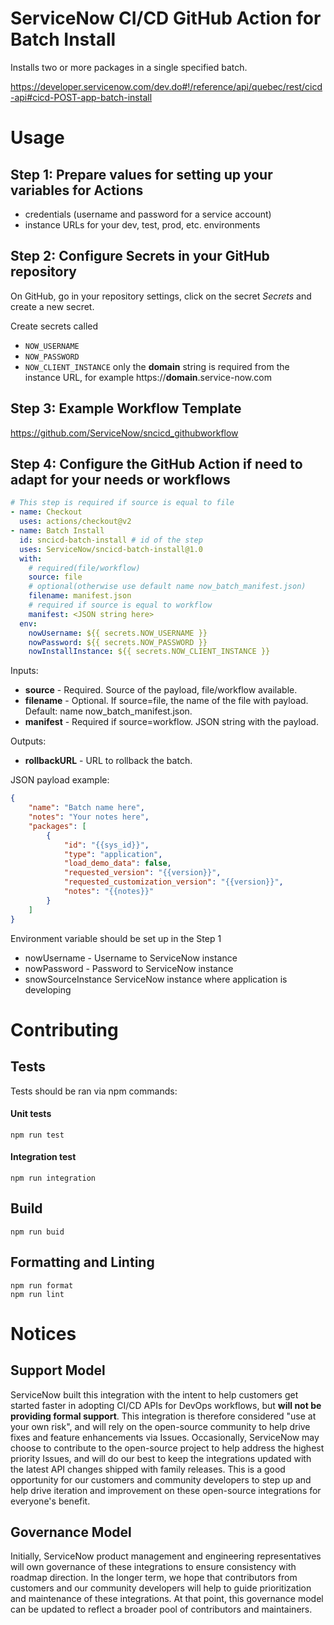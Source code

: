 # ServiceNow CI/CD GitHub Action for Batch Install

Installs two or more packages in a single specified batch.

https://developer.servicenow.com/dev.do#!/reference/api/quebec/rest/cicd-api#cicd-POST-app-batch-install

# Usage
## Step 1: Prepare values for setting up your variables for Actions
- credentials (username and password for a service account)
- instance URLs for your dev, test, prod, etc. environments

## Step 2: Configure Secrets in your GitHub repository
On GitHub, go in your repository settings, click on the secret _Secrets_ and create a new secret.

Create secrets called 
- `NOW_USERNAME`
- `NOW_PASSWORD`
- `NOW_CLIENT_INSTANCE` only the **domain** string is required from the instance URL, for example https://**domain**.service-now.com


## Step 3: Example Workflow Template
https://github.com/ServiceNow/sncicd_githubworkflow

## Step 4: Configure the GitHub Action if need to adapt for your needs or workflows
```yaml
# This step is required if source is equal to file
- name: Checkout
  uses: actions/checkout@v2
- name: Batch Install 
  id: sncicd-batch-install # id of the step
  uses: ServiceNow/sncicd-batch-install@1.0 
  with:
    # required(file/workflow)
    source: file
    # optional(otherwise use default name now_batch_manifest.json)
    filename: manifest.json
    # required if source is equal to workflow
    manifest: <JSON string here> 
  env:
    nowUsername: ${{ secrets.NOW_USERNAME }}
    nowPassword: ${{ secrets.NOW_PASSWORD }}
    nowInstallInstance: ${{ secrets.NOW_CLIENT_INSTANCE }}
```
Inputs:
- **source** - Required. Source of the payload, file/workflow available.
- **filename** - Optional. If source=file, the name of the file with payload. Default: name now_batch_manifest.json.
- **manifest** - Required if source=workflow. JSON string with the payload.
    
Outputs:
- **rollbackURL** - URL to rollback the batch.

JSON payload example:
```json
{
    "name": "Batch name here",
    "notes": "Your notes here",
    "packages": [
        {
            "id": "{{sys_id}}",
            "type": "application",
            "load_demo_data": false,
            "requested_version": "{{version}}",
            "requested_customization_version": "{{version}}",
            "notes": "{{notes}}"
        }
    ]
}
```

Environment variable should be set up in the Step 1
- nowUsername - Username to ServiceNow instance
- nowPassword - Password to ServiceNow instance
- snowSourceInstance ServiceNow instance where application is developing

# Contributing

## Tests

Tests should be ran via npm commands:

#### Unit tests
```shell script
npm run test
```   

#### Integration test
```shell script
npm run integration
```   

## Build

```shell script
npm run buid
```

## Formatting and Linting
```shell script
npm run format
npm run lint
```

# Notices

## Support Model

ServiceNow built this integration with the intent to help customers get started faster in adopting CI/CD APIs for DevOps workflows, but __will not be providing formal support__. This integration is therefore considered "use at your own risk", and will rely on the open-source community to help drive fixes and feature enhancements via Issues. Occasionally, ServiceNow may choose to contribute to the open-source project to help address the highest priority Issues, and will do our best to keep the integrations updated with the latest API changes shipped with family releases. This is a good opportunity for our customers and community developers to step up and help drive iteration and improvement on these open-source integrations for everyone's benefit. 

## Governance Model

Initially, ServiceNow product management and engineering representatives will own governance of these integrations to ensure consistency with roadmap direction. In the longer term, we hope that contributors from customers and our community developers will help to guide prioritization and maintenance of these integrations. At that point, this governance model can be updated to reflect a broader pool of contributors and maintainers. 
